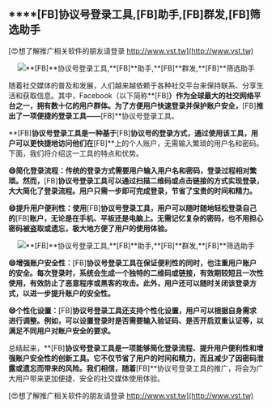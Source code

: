## ****[FB]**协议号登录工具,**[FB]**助手,**[FB]**群发,**[FB]**筛选助手**

[😍想了解推广相关软件的朋友请登录 http://www.vst.tw](http://www.vst.tw)

 <center><img src="https://vst.tw/MP4/tuiguang/png/2.png" alt="**[FB]**协议号登录工具,**[FB]**助手,**[FB]**群发,**[FB]**筛选助手"></center>

随着社交媒体的普及和发展，人们越来越依赖于各种社交平台来保持联系、分享生活和获取信息。其中，Facebook（以下简称**[FB]**）作为全球最大的社交网络平台之一，拥有数十亿的用户群体。为了方便用户快速登录并保护账户安全，**[FB]**推出了一项便捷的登录工具——**[FB]**协议号登录工具。

**[FB]**协议号登录工具是一种基于**[FB]**协议号的登录方式，通过使用该工具，用户可以更快捷地访问他们在**[FB]**上的个人账户，无需输入繁琐的用户名和密码。下面，我们将介绍这一工具的特点和优势。

**😄简化登录流程：传统的登录方式需要用户输入用户名和密码，登录过程相对繁琐。然而，**[FB]**协议号登录工具可以通过扫描二维码或点击链接的方式实现登录，大大简化了登录流程。用户只需一步即可完成登录，节省了宝贵的时间和精力。**

**😄提升用户便利性：使用**[FB]**协议号登录工具，用户可以随时随地轻松登录自己的**[FB]**账户，无论是在手机、平板还是电脑上。无需记忆复杂的密码，也不用担心密码被盗取或遗忘，极大地方便了用户的使用体验。**

 <center><img src="https://vst.tw/MP4/tuiguang/png/6.png" alt="**[FB]**协议号登录工具,**[FB]**助手,**[FB]**群发,**[FB]**筛选助手"></center>

**😄增强账户安全性：**[FB]**协议号登录工具在保证便利性的同时，也注重用户账户的安全。每次登录时，系统会生成一个独特的二维码或链接，有效期较短且一次性使用，有效防止了恶意程序或黑客的攻击。此外，用户还可以随时关闭该登录方式，以进一步提升账户的安全性。**

**😄个性化设置：**[FB]**协议号登录工具还支持个性化设置，用户可以根据自身需求进行调整。例如，可以设置登录时是否需要输入验证码、是否开启双重认证等，以满足不同用户对账户安全的要求。**

总结起来，**[FB]**协议号登录工具是一项能够简化登录流程、提升用户便利性和增强账户安全性的创新工具。它不仅节省了用户的时间和精力，而且减少了因密码泄露或遗忘而带来的风险。我们相信，随着**[FB]**协议号登录工具的推广，将会为广大用户带来更加便捷、安全的社交媒体使用体验。

[😍想了解推广相关软件的朋友请登录 http://www.vst.tw](http://www.vst.tw)



